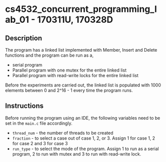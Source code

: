 # cs4532_concurrent_programming_lab_01 - 170311U, 170328D

## Description

The program has a linked list implemented with Member, Insert and Delete functions and the program can be run as a,
- serial program
- Parallel program with one mutex for the entire linked list
- Parallel program with read-write locks for the entire linked list

Before the experiments are carried out, the linked list is populated with 1000 elements between 0 and 2^16 - 1 every time the program runs. 

## Instructions

Before running the program using an IDE, the following variables need to be set in the `main.c` file accordingly.
- `thread_num` - the number of threads to be created
- `fraction` - to select a case out of case 1, 2, or 3. Assign 1 for case 1, 2 for case 2 and 3 for case 3
- `run_type` - to select the mode of the program. Assign 1 to run as a serial program, 2 to run with mutex and 3 to run with read-write lock. 
